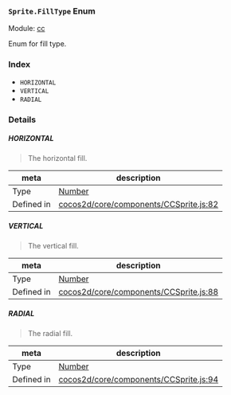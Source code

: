 ### `Sprite.FillType` Enum



Module: [cc](../modules/cc.md)


Enum for fill type.


### Index
  - `HORIZONTAL`
  - `VERTICAL`
  - `RADIAL`

### Details


##### HORIZONTAL

> The horizontal fill.

| meta | description |
|------|-------------|
| Type | <a href="https://developer.mozilla.org/en/JavaScript/Reference/Global_Objects/Number" class="crosslink external" target="_blank">Number</a> |
| Defined in | [cocos2d/core/components/CCSprite.js:82](https://github.com/cocos-creator/engine/blob/b4415d3f111db35eb92e588d63bcb560003ea469/cocos2d/core/components/CCSprite.js#L82) |



##### VERTICAL

> The vertical fill.

| meta | description |
|------|-------------|
| Type | <a href="https://developer.mozilla.org/en/JavaScript/Reference/Global_Objects/Number" class="crosslink external" target="_blank">Number</a> |
| Defined in | [cocos2d/core/components/CCSprite.js:88](https://github.com/cocos-creator/engine/blob/b4415d3f111db35eb92e588d63bcb560003ea469/cocos2d/core/components/CCSprite.js#L88) |



##### RADIAL

> The radial fill.

| meta | description |
|------|-------------|
| Type | <a href="https://developer.mozilla.org/en/JavaScript/Reference/Global_Objects/Number" class="crosslink external" target="_blank">Number</a> |
| Defined in | [cocos2d/core/components/CCSprite.js:94](https://github.com/cocos-creator/engine/blob/b4415d3f111db35eb92e588d63bcb560003ea469/cocos2d/core/components/CCSprite.js#L94) |


